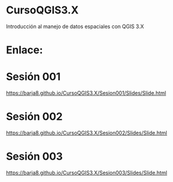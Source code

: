 # CursoQGIS3.X
Introducción al manejo de datos espaciales con QGIS 3.X
# Enlace:
# Sesión 001
https://barja8.github.io/CursoQGIS3.X/Sesion001/Slides/Slide.html
# Sesión 002
https://barja8.github.io/CursoQGIS3.X/Sesion002/Slides/Slide.html
# Sesión 003
https://barja8.github.io/CursoQGIS3.X/Sesion003/Slides/Slide.html
